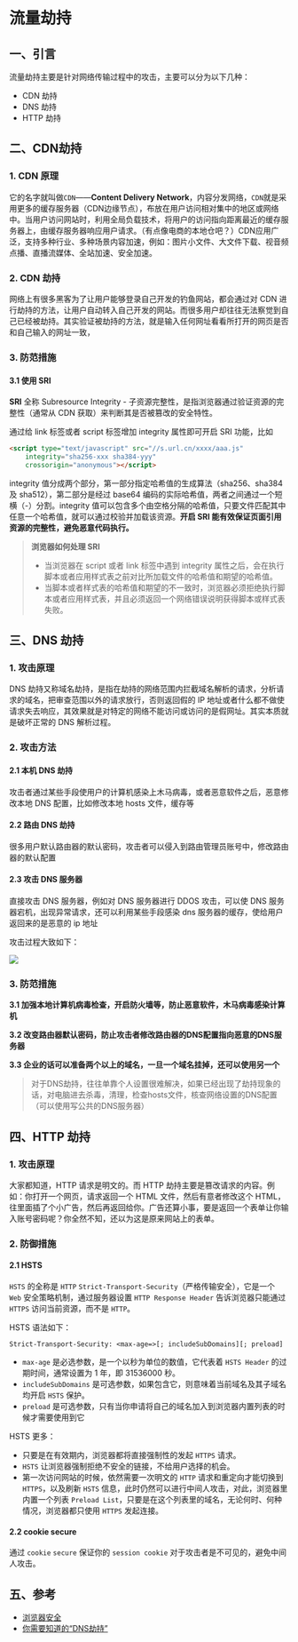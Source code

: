 # 流量劫持

## 一、引言

流量劫持主要是针对网络传输过程中的攻击，主要可以分为以下几种：

* CDN 劫持
* DNS 劫持
* HTTP 劫持

## 二、CDN劫持

### 1. CDN 原理

它的名字就叫做`CDN`——**Content Delivery Network**，内容分发网络，`CDN`就是采用更多的缓存服务器（CDN边缘节点），布放在用户访问相对集中的地区或网络中。当用户访问网站时，利用全局负载技术，将用户的访问指向距离最近的缓存服务器上，由缓存服务器响应用户请求。（有点像电商的本地仓吧？）CDN应用广泛，支持多种行业、多种场景内容加速，例如：图片小文件、大文件下载、视音频点播、直播流媒体、全站加速、安全加速。

### 2. CDN 劫持

网络上有很多黑客为了让用户能够登录自己开发的钓鱼网站，都会通过对 CDN 进行劫持的方法，让用户自动转入自己开发的网站。而很多用户却往往无法察觉到自己已经被劫持。其实验证被劫持的方法，就是输入任何网址看看所打开的网页是否和自己输入的网址一致，

### 3. 防范措施

#### **3.1 使用 SRI**

**SRI** 全称 Subresource Integrity - 子资源完整性，是指浏览器通过验证资源的完整性（通常从 CDN 获取）来判断其是否被篡改的安全特性。

通过给 link 标签或者 script 标签增加 integrity 属性即可开启 SRI 功能，比如

```html
<script type="text/javascript" src="//s.url.cn/xxxx/aaa.js" 
    integrity="sha256-xxx sha384-yyy"
    crossorigin="anonymous"></script>
```

integrity 值分成两个部分，第一部分指定哈希值的生成算法（sha256、sha384 及 sha512），第二部分是经过 base64 编码的实际哈希值，两者之间通过一个短横（-）分割。integrity 值可以包含多个由空格分隔的哈希值，只要文件匹配其中任意一个哈希值，就可以通过校验并加载该资源。**开启 SRI 能有效保证页面引用资源的完整性，避免恶意代码执行。**

> **浏览器如何处理 SRI**
>
> * 当浏览器在 script 或者 link 标签中遇到 integrity 属性之后，会在执行脚本或者应用样式表之前对比所加载文件的哈希值和期望的哈希值。
> * 当脚本或者样式表的哈希值和期望的不一致时，浏览器必须拒绝执行脚本或者应用样式表，并且必须返回一个网络错误说明获得脚本或样式表失败。

## 三、DNS 劫持

### 1. 攻击原理

DNS 劫持又称域名劫持，是指在劫持的网络范围内拦截域名解析的请求，分析请求的域名，把审查范围以外的请求放行，否则返回假的 IP 地址或者什么都不做使请求失去响应，其效果就是对特定的网络不能访问或访问的是假网址。其实本质就是破坏正常的 DNS 解析过程。

### 2. 攻击方法

#### **2.1 本机 DNS 劫持**

攻击者通过某些手段使用户的计算机感染上木马病毒，或者恶意软件之后，恶意修改本地 DNS 配置，比如修改本地 hosts 文件，缓存等

#### **2.2 路由 DNS 劫持**

很多用户默认路由器的默认密码，攻击者可以侵入到路由管理员账号中，修改路由器的默认配置

#### **2.3 攻击 DNS 服务器**

直接攻击 DNS 服务器，例如对 DNS 服务器进行 DDOS 攻击，可以使 DNS 服务器宕机，出现异常请求，还可以利用某些手段感染 dns 服务器的缓存，使给用户返回来的是恶意的 ip 地址

攻击过程大致如下：

![](https://p1-jj.byteimg.com/tos-cn-i-t2oaga2asx/gold-user-assets/2017/9/14/eadef534e6c4347b6e2e6feb91e97b89\~tplv-t2oaga2asx-zoom-in-crop-mark:1304:0:0:0.awebp)

### **3. 防范措施**

**3.1 加强本地计算机病毒检查，开启防火墙等，防止恶意软件，木马病毒感染计算机**

**3.2 改变路由器默认密码，防止攻击者修改路由器的DNS配置指向恶意的DNS服务器**

**3.3 企业的话可以准备两个以上的域名，一旦一个域名挂掉，还可以使用另一个**

> 对于DNS劫持，往往单靠个人设置很难解决，如果已经出现了劫持现象的话，对电脑进去杀毒，清理，检查hosts文件，核查网络设置的DNS配置（可以使用写公共的DNS服务器）

## 四、HTTP 劫持

### 1. 攻击原理

大家都知道，HTTP 请求是明文的。而 HTTP 劫持主要是篡改请求的内容。例如：你打开一个网页，请求返回一个 HTML 文件，然后有意者修改这个 HTML，往里面插了个小广告，然后再返回给你。广告还算小事，要是返回一个表单让你输入账号密码呢？你全然不知，还以为这是原来网站上的表单。

### 2. 防御措施

#### 2.1 HSTS <a href="#hsts" id="hsts"></a>

`HSTS` 的全称是 `HTTP` `Strict-Transport-Security`（严格传输安全），它是一个 `Web` 安全策略机制，通过服务器设置 `HTTP Response Header` 告诉浏览器只能通过 `HTTPS` 访问当前资源，而不是 `HTTP`。

HSTS 语法如下：

```
Strict-Transport-Security: <max-age=>[; includeSubDomains][; preload]
```

* `max-age` 是必选参数，是一个以秒为单位的数值，它代表着 `HSTS Header` 的过期时间，通常设置为 1 年，即 31536000 秒。
* `includeSubDomains` 是可选参数，如果包含它，则意味着当前域名及其子域名均开启 `HSTS` 保护。
* `preload` 是可选参数，只有当你申请将自己的域名加入到浏览器内置列表的时候才需要使用到它

HSTS 更多：

* 只要是在有效期内，浏览器都将直接强制性的发起 `HTTPS` 请求。
* `HSTS` 让浏览器强制拒绝不安全的链接，不给用户选择的机会。
* 第一次访问网站的时候，依然需要一次明文的 `HTTP` 请求和重定向才能切换到 `HTTPS`，以及刷新 `HSTS` 信息，此时仍然可以进行中间人攻击，对此，浏览器里内置一个列表 `Preload List`，只要是在这个列表里的域名，无论何时、何种情况，浏览器都只使用 `HTTPS` 发起连接。

#### 2.2 cookie secure

通过 `cookie` `secure` 保证你的 `session cookie` 对于攻击者是不可见的，避免中间人攻击。

## 五、参考

* [浏览器安全](https://juejin.cn/post/6892961914079412237)
* [你需要知道的“DNS劫持”](https://juejin.cn/post/6844903863623876622)

